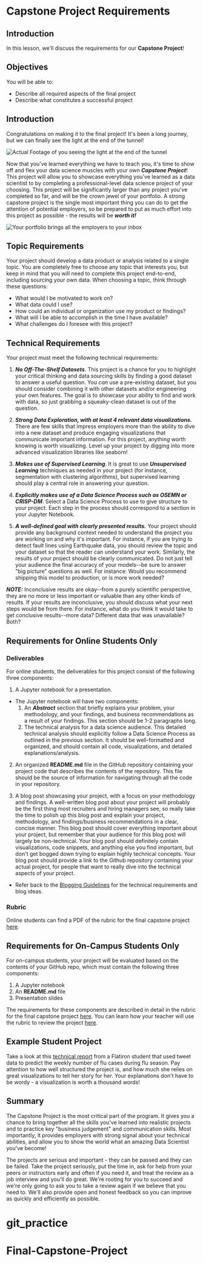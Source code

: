 # Capstone Project Requirements

## Introduction

In this lesson, we'll discuss the requirements for our **Capstone Project**!

## Objectives

You will be able to:

* Describe all required aspects of the final project
* Describe what constitutes a successful project

## Introduction

Congratulations on making it to the final project! It's been a long journey, but we can finally see the light at the end of the tunnel!

![Actual Footage of you seeing the light at the end of the tunnel](/end-of-tunnel.gif)

Now that you've learned everything we have to teach you, it's time to show off and flex your data science muscles with your own **_Capstone Project_**! This project will allow you to showcase everything you've learned as a data scientist to by completing a professional-level data science project of your choosing. This project will be significantly larger than any project you've completed so far, and will be the crown jewel of your portfolio. A strong capstone project is the single most important thing you can do to get the attention of potential employers, so be prepared to put as much effort into this project as possible - the results will be **_worth it!_**

![Your portfolio brings all the employers to your inbox](/milkshake.gif)

## Topic Requirements

Your project should develop a data product or analysis related to a single topic. You are completely free to choose any topic that interests you, but keep in mind that you will need to complete this project end-to-end, including sourcing your own data. When choosing a topic, think through these questions:  

* What would I be motivated to work on?
* What data could I use?
* How could an individual or organization use my product or findings?
* What will I be able to accomplish in the time I have available?
* What challenges do I foresee with this project?

## Technical Requirements

Your project must meet the following technical requirements:

1. **_No Off-The-Shelf Datasets_**. This project is a chance for you to highlight your critical thinking and data sourcing skills by finding a good dataset to answer a useful question. You _can_ use a pre-existing dataset, but you should consider combining it with other datasets and/or engineering your own features. The goal is to showcase your ability to find and work with data, so just grabbing a squeaky-clean dataset is out of the question.

2. **_Strong Data Exploration, with at least 4 relevant data visualizations._**  There are few skills that impress employers more than the ability to dive into a new dataset and produce engaging visualizations that communicate important information. For this project, anything worth knowing is worth visualizing. Level up your project by digging into more advanced visualization libraries like seaborn!

3. **_Makes use of Supervised Learning_**. It is great to use **_Unsupervised Learning_** techniques as needed in your project (for instance, segmentation with clustering algorithms), but supervised learning should play a central role in answering your question. 

4. **_Explicitly makes use of a Data Science Process such as OSEMN or CRISP-DM_**. Select a Data Science Process to use to give structure to your project. Each step in the process should correspond to a section in your Jupyter Notebook.  

5. **_A well-defined goal with clearly presented results._** Your project should provide any background context needed to understand the project you are working on and why it's important. For instance, if you are trying to detect fault lines using Earthquake data, you should review the topic and your dataset so that the reader can understand your work.  Similarly, the results of your project should be clearly communicated. Do not just tell your audience the final accuracy of your models--be sure to answer "big picture" questions as well. For instance: Would you recommend shipping this model to production, or is more work needed? 

**_NOTE:_** Inconclusive results are okay--from a purely scientific perspective, they are no more or less important or valuable than any other kinds of results. If your results are inconclusive, you should discuss what your next steps would be from there. For instance, what do you think it would take to get conclusive results--more data? Different data that was unavailable? Both? 

## Requirements for Online Students Only

### Deliverables

For online students, the deliverables for this project consist of the following three components:

1. A Jupyter notebook for a presentation.
  * The Jupyter notebook will have two components:
    1. An **_Abstract_** section that briefly explains your problem, your methodology, and your findings, and business recommendations as a result of your findings. This section should be 1-2 paragraphs long.  
    2. The technical analysis for a data science audience. This detailed technical analysis should explicitly follow a Data Science Process as outlined in the previous section. It should be well-formatted and organized, and should contain all code, visualizations, and detailed explanations/analysis.
    
2. An organized **README.md** file in the GitHub repository containing your project code that describes the contents of the repository. This file should be the source of information for navigating through all the code in your repository. 
    
3. A blog post showcasing your project, with a focus on your methodology and findings. A well-written blog post about your project will probably be the first thing most recruiters and hiring managers see, so really take the time to polish up this blog post and explain your project, methodology, and findings/business recommendations in a clear, concise manner. This blog post should cover everything important about your project, but remember that your audience for this blog post will largely be non-technical. Your blog post should definitely contain visualizations, code snippets, and anything else you find important, but don't get bogged down trying to explain highly technical concepts. Your blog post should provide a link to the Github repository containing your actual project, for people that want to really dive into the technical aspects of your project.
* Refer back to the [Blogging Guidelines](https://github.com/learn-co-curriculum/dsc-welcome-blogging) for the technical requirements and blog ideas.

### Rubric 

Online students can find a PDF of the rubric for the final capstone project [here](/online_capstone_project_rubric.pdf). 

## Requirements for On-Campus Students Only

For on-campus students, your project will be evaluated based on the contents of your GitHub repo, which must contain the following three components:

1. A Jupyter notebook     
2. An **README.md** file 
3. Presentation slides

The requirements for these components are described in detail in the rubric for the final capstone project [here](https://docs.google.com/spreadsheets/d/1YUC5_QVu8BEd7xBJumzspH40-KuJtL9KQInQYXGi5bE/edit?usp=sharing). You can learn how your teacher will use the rubric to review the project [here](https://github.com/learn-co-curriculum/dsc-campus-capstone-project-review).

## Example Student Project

Take a look at this [technical report](https://github.com/paulinaczheng/twitter_flu_tracking) from a Flatiron student that used tweet data to predict the weekly number of flu cases during flu season. Pay attention to how well structured the project is, and how much she relies on great visualizations to tell her story for her. Your explanations don't have to be wordy - a visualization is worth a thousand words!

## Summary

The Capstone Project is the most critical part of the program. It gives you a chance to bring together all the skills you've learned into realistic projects and to practice key "business judgement" and communication skills.  Most importantly, it provides employers with strong signal about your technical abilities, and allow you to show the world what an amazing Data Scientist you've become!

The projects are serious and important - they can be passed and they can be failed. Take the project seriously, put the time in, ask for help from your peers or instructors early and often if you need it, and treat the review as a job interview and you'll do great. We're rooting for you to succeed and we're only going to ask you to take a review again if we believe that you need to. We'll also provide open and honest feedback so you can improve as quickly and efficiently as possible.
# git_practice
# Final-Capstone-Project
